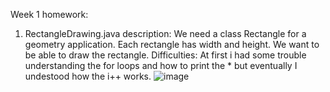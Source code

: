 Week 1 homework:
1) RectangleDrawing.java description: We need a class Rectangle for a geometry application. Each rectangle has width and 
height. We want to be able to draw the rectangle.
Difficulties: At first i had some trouble understanding the for loops and how to print the * but eventually I undestood how the i++ works. 
![image](https://github.com/user-attachments/assets/918b3087-abd7-43f7-a393-4ae4448c852f)
